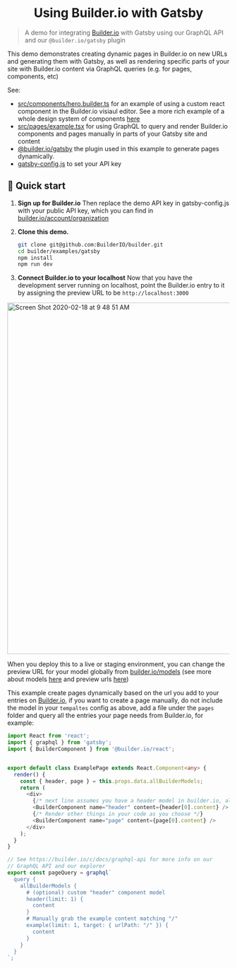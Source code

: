 <h1 align="center">
  Using Builder.io with Gatsby
</h1>

> A demo for integrating [Builder.io](https://www.builder.io) with Gatsby using our GraphQL API and our `@builder.io/gatsby` plugin

This demo demonstrates creating dynamic pages in Builder.io on new URLs and generating them with Gatsby, as well
as rendering specific parts of your site with Builder.io content via GraphQL queries (e.g. for pages, components, etc)

See:

- [src/components/hero.builder.ts](src/components/hero.builder.ts) for an example of using a custom react component in the Builder.io visiaul editor. See a more rich example of a whole design system of components [here](https://github.com/BuilderIO/builder/tree/master/examples/react-design-system)
- [src/pages/example.tsx](src/pages/example.tsx) for using GraphQL to query and render Builder.io components and pages manually in parts of your Gatsby site and content
- [@builder.io/gatsby](https://github.com/builderio/builder/tree/master/packages/gatsby) the plugin used in this example to generate pages dynamically.
- [gatsby-config.js](gatsby-config.js) to set your API key

## 🚀 Quick start

1.  **Sign up for Builder.io**
    Then replace the demo API key in gatsby-config.js with your public API key, which you can find in [builder.io/account/organization](https://builder.io/account/organization)

2.  **Clone this demo.**

    ```bash
    git clone git@github.com:BuilderIO/builder.git
    cd builder/examples/gatsby
    npm install
    npm run dev
    ```

3.  **Connect Builder.io to your localhost**
    Now that you have the development server running on localhost, point the Builder.io entry to it by assigning the preview URL to be `http://localhost:3000`

<img width="796" alt="Screen Shot 2020-02-18 at 9 48 51 AM" src="https://user-images.githubusercontent.com/5093430/74763082-f5457100-5233-11ea-870b-a1b17c7f99fe.png">

When you deploy this to a live or staging environment, you can change the preview URL for your model globally from [builder.io/models](https://builder.io/models) (see more about models [here](https://builder.io/c/docs/guides/getting-started-with-models) and preview urls [here](https://builder.io/c/docs/guides/preview-url))

This example create pages dynamically based on the url you add to your entries on [Builder.io](https://www.builder.io), if you want to create a page manually, do not include the model in your `tempaltes` config as above, add a file under the `pages` folder and query all the entries your page needs from Builder.io, for example:

```ts
import React from 'react';
import { graphql } from 'gatsby';
import { BuilderComponent } from '@builder.io/react';


export default class ExamplePage extends React.Component<any> {
  render() {
    const { header, page } = this.props.data.allBuilderModels;
    return (
      <div>
        {/* next line assumes you have a header model in builder.io, alternatively you use your own <Header /> component here */}
        <BuilderComponent name="header" content={header[0].content} />
        {/* Render other things in your code as you choose */}
        <BuilderComponent name="page" content={page[0].content} />
      </div>
    );
  }
}

// See https://builder.io/c/docs/graphql-api for more info on our
// GraphQL API and our explorer
export const pageQuery = graphql`
  query {
    allBuilderModels {
      # (optional) custom "header" component model
      header(limit: 1) {
        content
      }
      # Manually grab the example content matching "/"
      example(limit: 1, target: { urlPath: "/" }) {
        content
      }
    }
  }
`;
```